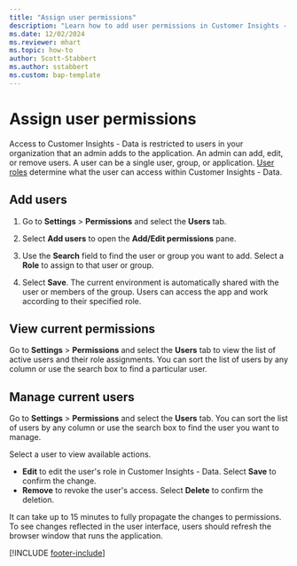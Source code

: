 ```yaml
---
title: "Assign user permissions"
description: "Learn how to add user permissions in Customer Insights - Data."
ms.date: 12/02/2024
ms.reviewer: mhart
ms.topic: how-to
author: Scott-Stabbert
ms.author: sstabbert
ms.custom: bap-template
---
```


# Assign user permissions

Access to Customer Insights - Data is restricted to users in your organization that an admin adds to the application. An admin can add, edit, or remove users. A user can be a single user, group, or application. [User roles](user-roles.md) determine what the user can access within Customer Insights - Data.

## Add users

1. Go to **Settings** > **Permissions** and select the **Users** tab.

1. Select **Add users** to open the **Add/Edit permissions** pane.

1. Use the **Search** field to find the user or group you want to add. Select a **Role** to assign to that user or group.

1. Select **Save**. The current environment is automatically shared with the user or members of the group. Users can access the app and work according to their specified role.

## View current permissions

Go to **Settings** > **Permissions** and select the **Users** tab to view the list of active users and their role assignments. You can sort the list of users by any column or use the search box to find a particular user.

## Manage current users

Go to **Settings** > **Permissions** and select the **Users** tab. You can sort the list of users by any column or use the search box to find the user you want to manage.

Select a user to view available actions.

- **Edit** to edit the user's role in Customer Insights - Data. Select **Save** to confirm the change.
- **Remove** to revoke the user's access. Select **Delete** to confirm the deletion.

It can take up to 15 minutes to fully propagate the changes to permissions. To see changes reflected in the user interface, users should refresh the browser window that runs the application.

[!INCLUDE [footer-include](includes/footer-banner.md)]
